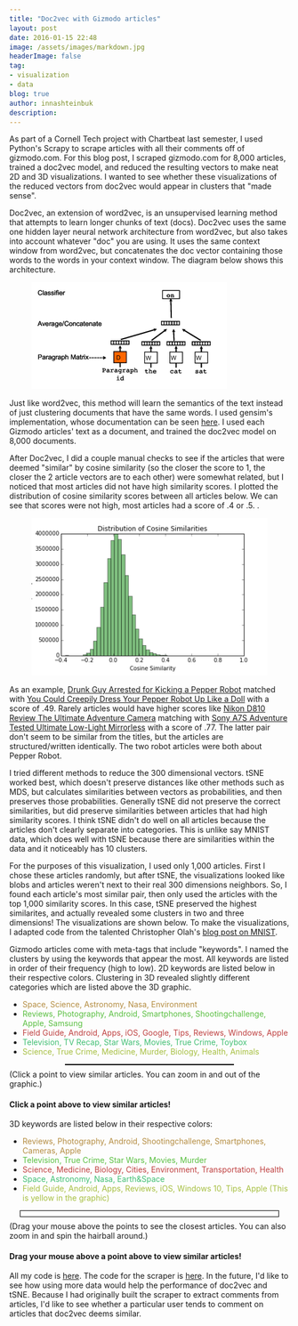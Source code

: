 ```yaml
---
title: "Doc2vec with Gizmodo articles"
layout: post
date: 2016-01-15 22:48
image: /assets/images/markdown.jpg
headerImage: false
tag:
- visualization
- data
blog: true
author: innashteinbuk
description: 
---
```


<link rel="stylesheet" href="/assets/css/doc2vec_gizmodo/col.css" crossorigin="anonymous">
<script src="/assets/js/doc2vec_gizmodo/external/d3.v3.min.js" charset="utf-8"></script>
<script src="/assets/js/doc2vec_gizmodo/external/jquery-1.7.min.js" charset="utf-8"></script>
<script src="https://ajax.googleapis.com/ajax/libs/jquery/1.11.0/jquery.min.js"></script>
<script src="https://code.jquery.com/jquery-1.10.1.min.js"></script>
<script src="/assets/js/doc2vec_gizmodo/external/jquery-ui.min.js" charset="utf-8"></script>
<script src="/assets/js/doc2vec_gizmodo/external/three.min.js"></script>
<script src="/assets/js/doc2vec_gizmodo/Projector.js"></script>
<script src="/assets/js/doc2vec_gizmodo/TrackballControls.js"></script>
<link rel="stylesheet" href="https://ajax.googleapis.com/ajax/libs/jqueryui/1.10.3/themes/smoothness/jquery-ui.min.css">
<script src="/assets/js/doc2vec_gizmodo/BasicVis.js" type="text/javascript"></script>
<script src="/assets/js/doc2vec_gizmodo/CostLayout-worker-3D.js" type="text/javascript"></script>
<script src="/assets/js/doc2vec_gizmodo/data/top_1000.js" type="text/javascript"></script>
<script src="/assets/js/doc2vec_gizmodo/data/urls.js" type="text/javascript"></script>

As part of a Cornell Tech project with Chartbeat last semester, I used Python's Scrapy to scrape articles with all their comments off of gizmodo.com. For this blog post, I scraped gizmodo.com for 8,000 articles, trained a doc2vec model, and reduced the resulting vectors to make neat 2D and 3D visualizations. I wanted to see whether these visualizations of the reduced vectors from doc2vec would appear in clusters that "made sense".

Doc2vec, an extension of word2vec, is an unsupervised learning method that attempts to learn longer chunks of text (docs). Doc2vec uses the same one hidden layer neural network architecture from word2vec, but also takes into account whatever "doc" you are using. It uses the same context window from word2vec, but concatenates the doc vector containing those words to the words in your context window. The diagram below shows this architecture. 

<figure>
    <a href = "/assets/images/doc2vec_paper.png"><img src="/assets/images/doc2vec_paper.png" alt="image"></a>
    <!-- <figcaption><a title="Histogram of Cosine Similarities">Histogram of Cosine Similarities</a>.</figcaption> -->
</figure>

Just like word2vec, this method will learn the semantics of the text instead of just clustering documents that have the same words. I used gensim's implementation, whose documentation can be seen [here](https://radimrehurek.com/gensim/models/doc2vec.html). I used each Gizmodo articles' text as a document, and trained the doc2vec model on 8,000 documents. 

After Doc2vec, I did a couple manual checks to see if the articles that were deemed "similar" by cosine similarity (so the closer the score to 1, the closer the 2 article vectors are to each other) were somewhat related, but I noticed that most articles did not have high similarity scores. I plotted the distribution of cosine similarity scores between all articles below. We can see that scores were not high, most articles had a score of .4 or .5. .

<figure>
    <a href = "/assets/images/similarities_hist.jpg"><img src="/assets/images/similarities_hist.jpg" alt="image"></a>
    <!-- <figcaption><a title="Histogram of Cosine Similarities">Histogram of Cosine Similarities</a>.</figcaption> -->
</figure>


As an example, [Drunk Guy Arrested for Kicking a Pepper Robot](http://gizmodo.com/drunk-guy-arrested-for-kicking-a-pepper-robot-1729293319) matched with [You Could Creepily Dress Your Pepper Robot Up Like a Doll](http://gizmodo.com/you-could-creepily-dress-your-pepper-robot-up-like-a-do-1744672027) with a score of .49. Rarely articles would have higher scores like [Nikon D810 Review The Ultimate Adventure Camera](http://indefinitelywild.gizmodo.com/nikon-d810-review-the-ultimate-adventure-camera-1720304051) matching with [Sony A7S Adventure Tested Ultimate Low-Light Mirrorless](http://indefinitelywild.gizmodo.com/sony-a7s-adventure-tested-ultimate-low-light-mirrorles-1726566715) with a score of .77. The latter pair don't seem to be similar from the titles, but the articles are structured/written identically. The two robot articles were both about Pepper Robot.

I tried different methods to reduce the 300 dimensional vectors. tSNE worked best, which doesn't preserve distances like other methods such as MDS, but calculates similarities between vectors as probabilities, and then preserves those probabilities. Generally tSNE did not preserve the correct similarities, but did preserve similarities between articles that had high similarity scores. I think tSNE didn't do well on all articles because the articles don't clearly separate into categories. This is unlike say MNIST data, which does well with tSNE because there are similarities within the data and it noticeably has 10 clusters.

For the purposes of this visualization, I used only 1,000 articles. First I chose these articles randomly, but after tSNE, the visualizations looked like blobs and articles weren't next to their real 300 dimensions neighbors. So, I found each article's most similar pair, then only used the articles with the top 1,000 similarity scores. In this case, tSNE preserved the highest similarites, and actually revealed some clusters in two and three dimensions! The visualizations are shown below. To make the visualizations, I adapted code from the talented Christopher Olah's [blog post on MNIST](https://colah.github.io/posts/2014-10-Visualizing-MNIST/). 

Gizmodo articles come with meta-tags that include "keywords". I named the clusters by using the keywords that appear the most. All keywords are listed in order of their frequency (high to low). 2D keywords are listed below in their respective colors. Clustering in 3D revealed slightly different categories which are listed above the 3D graphic. 
<ul>
<li><font color = "#b48c40">Space, Science, Astronomy, Nasa, Environment</font></li>
<li><font color = "#59bf40">Reviews, Photography, Android, Smartphones, Shootingchallenge, Apple, Samsung</font></li>
<li><font color = "#bf4040">Field Guide, Android, Apps, iOS, Google, Tips, Reviews, Windows, Apple</font></li>
<li><font color = "#40bf73">Television, TV Recap, Star Wars, Movies, True Crime, Toybox</font></li>
<li><font color = "#a6bf40">Science, True Crime, Medicine, Murder, Biology, Health, Animals</font></li>
</ul>
<!-- brown -->
<!-- <div style="background-color:#b48c40; width: 20px; height: 20px; display: inline-block"></div><div style="display:inline-block"> = Space, Science, Astronomy, Nasa, Environment</div>
 --><!-- green -->
<!-- <div style="background-color:#59bf40; width: 20px; height: 20px; display: inline-block"></div><div style="display:inline-block"> = Reviews, Photography, Android, Smartphones, Shootingchallenge, Apple, Samsung</div> -->

<!-- red -->
<!-- <div style="background-color:#bf4040; width: 20px; height: 20px; display: inline-block"></div><div style="display:inline-block"> = Field Guide, Android, Apps, iOS, Google, Tips, Reviews, Windows, Apple</div> -->

<!-- bluish green -->
<!-- <div style="background-color:#40bf73; width: 20px; height: 20px; display: inline-block"></div><div style="display:inline-block"> = Television, TV Recap, Star Wars, Movies, True Crime, Toybox</div> -->

<!-- barf green -->
<!-- <div style="background-color:#a6bf40; width: 20px; height: 20px; display: inline-block"></div><div style="display:inline-block"> = Science, True Crime, Medicine, Murder, Biology, Health, Animals</div> -->
<script type="text/javascript">
var N = 1000;
var D = 2;
var ds_orig2d = new Float32Array(N*N);
var xs = first_1000_xs_2d;
for (var i = 0; i < N; i++)
for (var j = 0; j < N; j++) {
var sum = 0;
for (var d = 0; d < D; d++){
  var diff = xs[D*i + d] - xs[D*j + d];
  sum += diff*diff;
}
ds_orig2d[i + N*j] = Math.sqrt(sum);
}

var D = 3;
var ds_orig3d = new Float32Array(N*N);
var xs = first_1000_xs_3d;
for (var i = 0; i < N; i++)
for (var j = 0; j < N; j++) {
var sum = 0;
for (var d = 0; d < D; d++){
  var diff = xs[D*i + d] - xs[D*j + d];
  sum += diff*diff;
}
ds_orig3d[i + N*j] = Math.sqrt(sum);
}

function knn_points(K, i, D, ds_orig) {
  var knn = [];
  /* stupid, dumb, easy hack for testing:*/
  for (var k = 0; k < K; k++) {
    var x = null, xd = 100000;
    for (var j = 0; j < N; j++) {
      var D = ds_orig[i + N*j];
      if ( i!=j && knn.indexOf(j) == -1 && D < xd) {
        x = j;
        xd = D;
      }
    }
    knn.push(x);
  }
  return knn;
}

</script>

<script type="text/javascript">
var first_1000_ys = $.map(first_1000_ys, function(el) { return el });
var text_tooltip = new BasicVis.TextTooltip();
text_tooltip._labels = first_1000_ys;
setTimeout(function() {text_tooltip.hide();}, 3000);
</script>

<div id="twod" class="figure" style="width: 60%; margin: 0 auto; border: 1px solid black; margin-bottom: 8px;">
</div>
<!-- <br> -->
<script type="text/javascript">
setTimeout(function(){
var test = new GraphLayout("#twod", 35);
test.scatter.size(3.3);
setTimeout(function() {
  test.scatter.xrange([-11,13]);
  test.scatter.yrange([-11,13]);
  text_tooltip.bind(test.scatter.points);
}, 50);
var W = new Worker("/assets/js/doc2vec_gizmodo/CostLayout-worker-3D.js");
W.onmessage = function(e) {
  data = e.data;
  switch (data.msg) {
    case "update":
      test.sne = data.embed;
      window.requestAnimationFrame(function() { test.rerender();});
      break;
    case "ready":
      break;
  }
};
W.postMessage({cmd: "init_2d", xs: first_1000_xs_2d, N: N, D: 2});
}, 500);
</script>

<!-- <div style="background-color:#13b4ff; width: 20px; height: 20px; display: inline-block"></div><div style="display:inline-block"> = something, something else</div> -->


<div class="caption">
(Click a point to view similar articles. You can zoom in and out of the graphic.)
</div>


<div class="row">
  <div id="col-title-2d"></div>
  <div class="col-md-6" id="2d-display">
    <h4>Click a point above to view similar articles!</h4>
  </div>  
  <div class="col-md-6" id="2d-doc2vec-display"></div>  
</div>

3D keywords are listed below in their respective colors:
<ul>
<li><font color = "#b48c40">Reviews, Photography, Android, Shootingchallenge, Smartphones, Cameras, Apple</font></li>
<li><font color = "#59bf40">Television, True Crime, Star Wars, Movies, Murder</font></li>
<li><font color = "#bf4040">Science, Medicine, Biology, Cities, Environment, Transportation, Health</font></li>
<li><font color = "#40bf73">Space, Astronomy, Nasa, Earth&Space</font></li>

<li><font color = "#a6bf40">Field Guide, Android, Apps, Reviews, iOS, Windows 10, Tips, Apple (This is yellow in the graphic)</font></li>
</ul>

<div class="figure" style="width: 90%; margin: 0 auto; border: 1px solid black; padding: 5px; margin-bottom: 8px;">
<div id="threed" style="width: 100%">

</div>
</div>


<div class="caption">
(Drag your mouse above the points to see the closest articles. You can also zoom in and spin the hairball around.)
</div>

<div class="row">
  <div id="col-title-3d"></div> 
  <div class="col-md-6" id="3d-display">
    <h4>Drag your mouse above a point above to view similar articles!</h4>
  </div>  
  <div class="col-md-6" id="3d-doc2vec-display"></div>  
</div>



<script type="text/javascript">
setTimeout(function(){
var test = new BasicVis.GraphPlot3("#threed");
test.controls.reset();
test.layout();
test._animate();
/*test.point_classes = first_1000_ys;*/
test.point_classes = colors_1000_3D;
var test_wrap = new AnimationWrapper(test);

var tooltip = null;
setTimeout(function() {
  test_wrap.layout();

  test.point_event_funcs["mouseover"] = function(i) {
    /*need to put i through a filter to convert it back to the original coordinates*/

    text_tooltip.display(i);
    text_tooltip.unhide();
    var orig_closest = idx_top3[i];
    var knn = []; 
    knn = knn_points(3, i, 3, ds_orig3d);
    var title_string = '<h4> Article: <a id="article" href="' + urls[i_to_orig[i]] + '"target="_blank">' + first_1000_ys[i] + '</h4></a>';
    $('#col-title-3d').html(title_string);
    var html_string = '<h5> Closest articles in 3D: </h5>';
    html_string += '<ul>';
    for (var i = 0; i < knn.length; i++) {
      html_string += '<li><a id="article" href="' + urls[i_to_orig[knn[i]]] + '"target="_blank">' + first_1000_ys[knn[i]] + '</a></li>';  
    }
    html_string += '</ul>';

    var better_string = "";
    better_string += '<h5> Closest articles in 3D: </h5>';
    better_string += '<ul>';
    for (var r = 0; r < orig_closest.length; r++) {
      better_string += '<li><a id="article" href="' + urls[orig_closest[r]] + '"target="_blank">' + all_articles[orig_closest[r]] + '</a></li>'; 
    }
    better_string += '</ul>';
    $('#3d-display').html(html_string);
    $('#3d-doc2vec-display').html(better_string);

  };
  test.point_event_funcs["mouseout"] = function(i) {
    text_tooltip.hide();
  };
  text_tooltip.bind_move(test.s, i);
  text_tooltip.bind_click(test.s);
  
}, 50);
var W = new Worker("/assets/js/doc2vec_gizmodo/CostLayout-worker-3D.js");
W.onmessage = function(e) {
  data = e.data;
  switch (data.msg) {
    case "edges":
      test.make_points(N);
      test.make_edges(data.edges);
      break;
    case "update":
      test.position(data.embed);
      break;
    case "done":
      test_wrap.on_done();
      break;
  }
};
W.postMessage({cmd: "init", xs: first_1000_xs_3d, N: N, D: 3, cost: "graph"});
}, 500);
</script>


All my code is [here](https://github.com/innainu/blog/tree/master/gizmodo_doc2vec). The code for the scraper is [here](https://github.com/innainu/gizmodo_scraper). In the future, I'd like to see how using more data would help the performance of doc2vec and tSNE. Because I had originally built the scraper to extract comments from articles, I'd like to see whether a particular user tends to comment on articles that doc2vec deems similar. 
